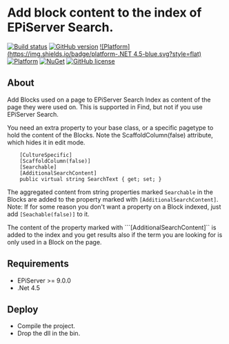 ﻿# Add block content to the index of EPiServer Search.

[![Build status](https://ci.appveyor.com/api/projects/status/3qrrg548g02j8eej/branch/master?svg=true)](https://ci.appveyor.com/project/jstemerdink/epi-libraries-blocksearch/branch/master)
[![GitHub version](https://badge.fury.io/gh/jstemerdink%2FEPi.Libraries.BlockSearch.svg)](http://badge.fury.io/gh/jstemerdink%2FEPi.Libraries.BlockSearch)
[![Platform](https://img.shields.io/badge/platform-.NET 4.5-blue.svg?style=flat)](https://msdn.microsoft.com/en-us/library/w0x726c2%28v=vs.110%29.aspx)
[![Platform](https://img.shields.io/badge/EPiServer-%209.0.0-orange.svg?style=flat)](http://world.episerver.com/cms/)
[![NuGet](https://img.shields.io/badge/NuGet-Release-blue.svg)](http://nuget.episerver.com/en/OtherPages/Package/?packageId=EPi.Libraries.BlockSearch)
[![GitHub license](https://img.shields.io/badge/license-MIT%20license-blue.svg?style=flat)](license.txt)

## About

Add Blocks used on a page to EPiServer Search Index as content of the page they were used on.
This is supported in Find, but not if you use EPiServer Search.

You need an extra property to your base class, or a specific pagetype to hold the content of the Blocks. 
Note the ScaffoldColumn(false) attribute, which hides it in edit mode.

        [CultureSpecific]
        [ScaffoldColumn(false)]
        [Searchable]
        [AdditionalSearchContent]
        public virtual string SearchText { get; set; }

The aggregated content from string properties marked ```Searchable``` in the Blocks are added to the property marked with ```[AdditionalSearchContent]```. 
Note: If for some reason you don't want a property on a Block indexed, just add ```[Seachable(false)]``` to it.

The content of the property marked with ```[AdditionalSearchContent]`` is added to the index and you get results also if the term you are looking for is only used in a Block on the page.

## Requirements

* EPiServer >= 9.0.0
* .Net 4.5

## Deploy

* Compile the project.
* Drop the dll in the bin.

